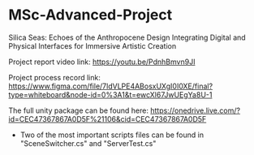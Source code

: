 # MSc-Advanced-Project
Silica Seas: Echoes of the Anthropocene
Design Integrating Digital and Physical Interfaces for Immersive Artistic Creation

Project report video link: https://youtu.be/PdnhBmvn9JI

Project process record link: https://www.figma.com/file/7ldVLPE4ABosxUXgI0I0XE/final?type=whiteboard&node-id=0%3A1&t=ewcXl67JwUEgYa8U-1

The full unity package can be found here: https://onedrive.live.com/?id=CEC47367867A0D5F%21106&cid=CEC47367867A0D5F
* Two of the most important scripts files can be found in "SceneSwitcher.cs" and "ServerTest.cs"
